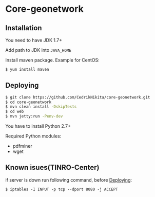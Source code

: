 # Core-geonetwork
## Installation
You need to have JDK 1.7+

Add path to JDK into ```JAVA_HOME```

Install maven package. Example for CentOS:
```sh
$ yum install maven
```
## Deploying
```sh
$ git clone https://github.com/CedrikNikita/core-geonetwork.git
$ cd core-geonetwork
$ mvn clean install -DskipTests
$ cd web
$ mvn jetty:run -Penv-dev
```

You have to install Python 2.7+

Required Python modules:
- pdfminer
- wget

## Known isues(TINRO-Center)
if server is down run following command, before [Deploying](##Deploying):
```
$ iptables -I INPUT -p tcp --dport 8080 -j ACCEPT
```
